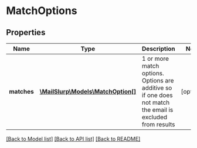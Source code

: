 # MatchOptions

## Properties
Name | Type | Description | Notes
------------ | ------------- | ------------- | -------------
**matches** | [**\MailSlurp\Models\MatchOption[]**](MatchOption.md) | 1 or more match options. Options are additive so if one does not match the email is excluded from results | [optional] 

[[Back to Model list]](../README.md#documentation-for-models) [[Back to API list]](../README.md#documentation-for-api-endpoints) [[Back to README]](../README.md)


